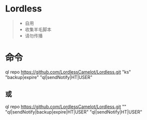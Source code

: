 # Lordless
> * 自用 
> * 收集羊毛脚本    
> * 请勿传播  

# **命令**  
ql repo https://github.com/LordlessCamelot/Lordless.git "ks" "backup|expire" "ql|sendNotify|HT|USER"  
## 或  
ql repo https://github.com/LordlessCamelot/Lordless.git "" "ql|sendNotify|backup|expire|HT|USER" "ql|sendNotify|HT|USER"
